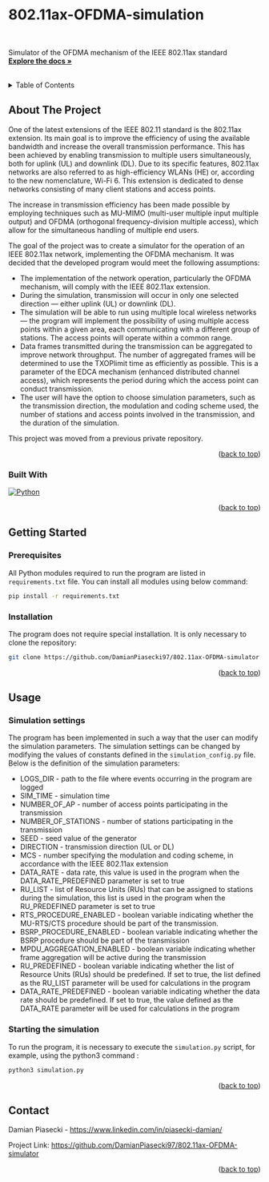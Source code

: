 # 802.11ax-OFDMA-simulation

<a id="readme-top"></a>

<!-- PROJECT LOGO -->
<br />
<div align="left">

  <!-- <h3 align="center">802.11ax-OFDMA-simulation</h3> -->

  <p align="left">
    Simulator of the OFDMA mechanism of the IEEE 802.11ax standard
    <br />
    <a href="https://github.com/DamianPiasecki97/802.11ax-OFDMA-simulator"><strong>Explore the docs »</strong></a>
    <br />
    <br />
  </p>
</div>

<!-- TABLE OF CONTENTS -->
<details>
  <summary>Table of Contents</summary>
  <ol>
    <li>
      <a href="#about-the-project">About The Project</a>
      <ul>
        <li><a href="#built-with">Built With</a></li>
      </ul>
    </li>
    <li>
      <a href="#getting-started">Getting Started</a>
      <ul>
        <li><a href="#prerequisites">Prerequisites</a></li>
        <li><a href="#installation">Installation</a></li>
      </ul>
    </li>
    <li>
      <a href="#usage">Usage</a>
      <ul>
        <li><a href="#simulation-settings">Simulation settings</a></li>
        <li><a href="#starting-the-simulation">Starting the simulation</a></li>
      </ul>
    </li>
    <li><a href="#contact">Contact</a></li>
  </ol>
</details>



<!-- ABOUT THE PROJECT -->
## About The Project

One of the latest extensions of the IEEE 802.11 standard is the 802.11ax extension. Its main goal is to improve the efficiency of using the available bandwidth and increase the overall transmission performance. This has been achieved by enabling transmission to multiple users simultaneously, both for uplink (UL) and downlink (DL). Due to its specific features, 802.11ax networks are also referred to as high-efficiency WLANs (HE) or, according to the new nomenclature, Wi-Fi 6. This extension is dedicated to dense networks consisting of many client stations and access points.

The increase in transmission efficiency has been made possible by employing techniques such as MU-MIMO (multi-user multiple input multiple output) and OFDMA (orthogonal frequency-division multiple access), which allow for the simultaneous handling of multiple end users.

The goal of the project was to create a simulator for the operation of an IEEE 802.11ax network, implementing the OFDMA mechanism. It was decided that the developed program would meet the following assumptions:

* The implementation of the network operation, particularly the OFDMA mechanism, will comply with the IEEE 802.11ax extension.
* During the simulation, transmission will occur in only one selected direction — either uplink (UL) or downlink (DL).
* The simulation will be able to run using multiple local wireless networks — the program will implement the possibility of using multiple access points within a given area, each communicating with a different group of stations. The access points will operate within a common range.
* Data frames transmitted during the transmission can be aggregated to improve network throughput. The number of aggregated frames will be determined to use the TXOPlimit time as efficiently as possible. This is a parameter of the EDCA mechanism (enhanced distributed channel access), which represents the period during which the access point can conduct transmission.
* The user will have the option to choose simulation parameters, such as the transmission direction, the modulation and coding scheme used, the number of stations and access points involved in the transmission, and the duration of the simulation.

This project was moved from a previous private repository.
<p align="right">(<a href="#readme-top">back to top</a>)</p>

### Built With

[![Python][Python]][Python-url]


<p align="right">(<a href="#readme-top">back to top</a>)</p>



<!-- GETTING STARTED -->
## Getting Started

### Prerequisites

All Python modules required to run the program are listed in `requirements.txt` file.
You can install all modules using below command:
```sh
pip install -r requirements.txt
```

### Installation

The program does not require special installation. It is only necessary to clone the repository: 
   ```sh
   git clone https://github.com/DamianPiasecki97/802.11ax-OFDMA-simulator.git
   ```
<p align="right">(<a href="#readme-top">back to top</a>)</p>



<!-- USAGE EXAMPLES -->
## Usage

### Simulation settings

The program has been implemented in such a way that the user can modify the simulation parameters. The simulation settings can be changed by modifying the values of constants defined in the `simulation_config.py` file.
Below is the definition of the simulation parameters:
* LOGS_DIR - path to the file where events occurring in the program are logged
* SIM_TIME - simulation time
* NUMBER_OF_AP - number of access points participating in the transmission
* NUMBER_OF_STATIONS - number of stations participating in the transmission
* SEED - seed value of the generator
* DIRECTION - transmission direction (UL or DL)
* MCS - number specifying the modulation and coding scheme, in accordance with the IEEE 802.11ax extension
* DATA_RATE - data rate, this value is used in the program when the DATA_RATE_PREDEFINED parameter is set to true
* RU_LIST - list of Resource Units (RUs) that can be assigned to stations during the simulation, this list is used in the program when the RU_PREDEFINED parameter is set to true
* RTS_PROCEDURE_ENABLED - boolean variable indicating whether the MU-RTS/CTS procedure should be part of the transmission.
* BSRP_PROCEDURE_ENABLED - boolean variable indicating whether the BSRP procedure should be part of the transmission
* MPDU_AGGREGATION_ENABLED - boolean variable indicating whether frame aggregation will be active during the transmission
* RU_PREDEFINED - boolean variable indicating whether the list of Resource Units (RUs) should be predefined. If set to true, the list defined as the RU_LIST parameter will be used for calculations in the program
* DATA_RATE_PREDEFINED - boolean variable indicating whether the data rate should be predefined. If set to true, the value defined as the DATA_RATE parameter will be used for calculations in the program

### Starting the simulation

To run the program, it is necessary to execute the `simulation.py` script, for example, using the python3 command : 
   ```sh
   python3 simulation.py
   ```
<p align="right">(<a href="#readme-top">back to top</a>)</p>

<!-- LICENSE 
## License

Distributed under the MIT License. See `LICENSE.txt` for more information.

<p align="right">(<a href="#readme-top">back to top</a>)</p>
-->

<!-- CONTACT -->
## Contact

Damian Piasecki - https://www.linkedin.com/in/piasecki-damian/

Project Link: https://github.com/DamianPiasecki97/802.11ax-OFDMA-simulator

<p align="right">(<a href="#readme-top">back to top</a>)</p>




<!-- MARKDOWN LINKS & IMAGES -->
<!-- https://www.markdownguide.org/basic-syntax/#reference-style-links -->
[linkedin-shield]: https://img.shields.io/badge/-LinkedIn-black.svg?style=for-the-badge&logo=linkedin&colorB=555
[linkedin-url]: https://www.linkedin.com/in/piasecki-damian/
[Python]: https://img.shields.io/badge/python-3670A0?style=for-the-badge&logo=python&logoColor=ffdd54
[Python-url]: https://www.python.org/
